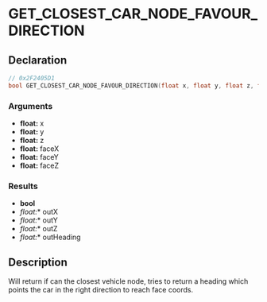 # GET_CLOSEST_CAR_NODE_FAVOUR_DIRECTION

## Declaration
```cpp
// 0x2F2405D1
bool GET_CLOSEST_CAR_NODE_FAVOUR_DIRECTION(float x, float y, float z, float faceX, float faceY, float faceZ, float* outX, float* outY, float* outZ, float* outHeading);
```

### Arguments
- **float:** x
- **float:** y
- **float:** z
- **float:** faceX
- **float:** faceY
- **float:** faceZ

### Results
- **bool**
- **float*:** outX
- **float*:** outY
- **float*:** outZ
- **float*:** outHeading

## Description
Will return if can the closest vehicle node, tries to return a heading which points the car in the right direction to reach face coords.